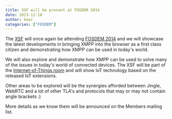 ```yaml
---
title: XSF will be present at FOSDEM 2014
date: 2013-12-18
author: bear
categories: ["FOSDEM"]
---
```


The [XSF](http://xmpp.org) will once again be attending [FOSDEM 2014](https://fosdem.org/2014/) and we will showcase the latest developments in bringing XMPP into the browser as a first class citizen and demonstrating how XMPP can be used in today's world.

We will also explore and demonstrate how XMPP can be used to solve many of the issues in today's world of connected devices. The XSF will be part of the [Internet-of-Things room](https://fosdem.org/2014/schedule/track/internet_of_things/) and will show IoT technology based on the released IoT extensions.

Other areas to be explored will be the synergies afforded between Jingle, WebRTC and a lot of other TLA's and protocols that may or may not contain angle brackets :)

More details as we know them will be announced on the Members mailing list.
